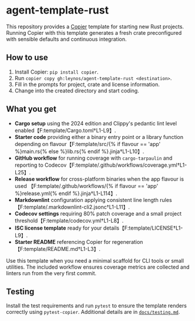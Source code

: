 # agent-template-rust

This repository provides a [Copier](https://copier.readthedocs.io/) template for
starting new Rust projects. Running Copier with this template generates a fresh
crate preconfigured with sensible defaults and continuous integration.

## How to use

1. Install Copier: `pip install copier`.
2. Run `copier copy gh:leynos/agent-template-rust <destination>`.
3. Fill in the prompts for project, crate and license information.
4. Change into the created directory and start coding.

## What you get

- **Cargo setup** using the 2024 edition and Clippy's pedantic lint level
  enabled【F:template/Cargo.toml†L1-L9】.
- **Starter code** providing either a binary entry point or a library
  function depending on flavour【F:template/src/{% if flavour == 'app' %}main.rs{% else %}lib.rs{% endif %}.jinja†L1-L10】.
- **GitHub workflow** for running coverage with `cargo-tarpaulin` and reporting
  to Codecov【F:template/.github/workflows/coverage.yml†L1-L25】.
- **Release workflow** for cross-platform binaries when the app flavour is used
  【F:template/.github/workflows/{% if flavour == 'app' %}release.yml{% endif %}.jinja†L1-L114】.
- **Markdownlint** configuration applying consistent line length rules
  【F:template/.markdownlint-cli2.jsonc†L1-L11】.
- **Codecov settings** requiring 80% patch coverage and a small project
  threshold【F:template/codecov.yml†L1-L8】.
- **ISC license template** ready for your details【F:template/LICENSE†L1-L9】.
- **Starter README** referencing Copier for regeneration【F:template/README.md†L1-L3】.

Use this template when you need a minimal scaffold for CLI tools or small
utilities. The included workflow ensures coverage metrics are collected and
linters run from the very first commit.

## Testing

Install the test requirements and run `pytest` to ensure the template renders
correctly using `pytest-copier`. Additional details are in
[`docs/testing.md`](docs/testing.md).
